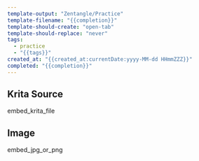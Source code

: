 ```yaml
---
template-output: "Zentangle/Practice"
template-filename: "{{completion}}"
template-should-create: "open-tab"
template-should-replace: "never"
tags: 
  - practice
  - "{{tags}}"
created_at: "{{created_at:currentDate:yyyy-MM-dd HHmmZZZ}}"
completed: "{{completion}}"
---
```

## Krita Source
embed_krita_file

## Image
embed_jpg_or_png